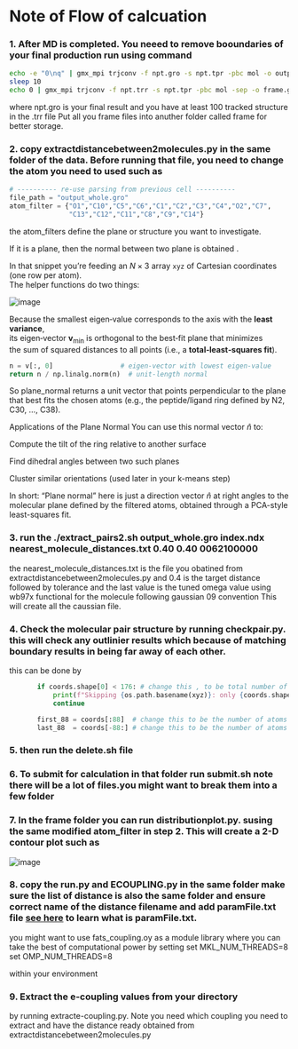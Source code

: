 # Note of Flow of calcuation

### 1. After MD is completed. You neeed to remove booundaries of your final production run using command

```bash
echo -e "0\nq" | gmx_mpi trjconv -f npt.gro -s npt.tpr -pbc mol -o output_whole.gro
sleep 10
echo 0 | gmx_mpi trjconv -f npt.trr -s npt.tpr -pbc mol -sep -o frame.gro
```
where npt.gro is your final result and you have at least 100 tracked structure in the .trr file
Put all you frame files into anuther folder called frame for better storage.

### 2. copy extractdistancebetween2molecules.py in the same folder of the data. Before running that file, you need to change the atom you need to used such as


```python
# ---------- re‑use parsing from previous cell ----------
file_path = "output_whole.gro"
atom_filter = {"O1","C10","C5","C6","C1","C2","C3","C4","O2","C7",
               "C13","C12","C11","C8","C9","C14"}
```

the atom_filters define the plane or structure you want to investigate.

If it is a plane, then the normal between two plane is obtained . 

In that snippet you’re feeding an $N \times 3$ array `xyz` of Cartesian coordinates (one row per atom).  
The helper functions do two things:


![image](https://github.com/user-attachments/assets/155063c7-296d-4f0e-a704-deefa2f35334)

Because the smallest eigen‑value corresponds to the axis with the **least variance**,  
its eigen‑vector $\mathbf{v}_{\min}$ is orthogonal to the best‑fit plane that minimizes  
the sum of squared distances to all points (i.e., a **total‑least‑squares fit**).


```python
n = v[:, 0]                 # eigen‑vector with lowest eigen‑value
return n / np.linalg.norm(n)  # unit‑length normal
```

So plane_normal returns a unit vector that points perpendicular to the plane that best fits the chosen atoms (e.g., the peptide/ligand ring defined by N2, C30, …, C38).

Applications of the Plane Normal
You can use this normal vector $\hat{n}$ to:

Compute the tilt of the ring relative to another surface

Find dihedral angles between two such planes

Cluster similar orientations (used later in your k-means step)

In short:
“Plane normal” here is just a direction vector $\hat{n}$ at right angles to the molecular plane defined by the filtered atoms,
obtained through a PCA-style least-squares fit.

### 3. run the ./extract_pairs2.sh output_whole.gro index.ndx nearest_molecule_distances.txt 0.40 0.40 0062100000

the nearest_molecule_distances.txt is the file you obatined from extractdistancebetween2molecules.py and 0.4 is the target distance followed by tolerance and the last value is the tuned omega value using wb97x functional for the molecule following gaussian 09 convention 
This will create all the caussian file.

### 4. Check the molecular pair structure by running checkpair.py. this will check any outlinier results which because of matching boundary results in being far away of each other.

this can be done by

 ```python
        if coords.shape[0] < 176: # change this , to be total number of atoms
            print(f"Skipping {os.path.basename(xyz)}: only {coords.shape[0]} atoms")
            continue

        first_88 = coords[:88]  # change this to be the number of atoms of first pair
        last_88  = coords[-88:] # change this to be the number of atoms of second pair
```

### 5. then run the delete.sh file
   
### 6. To submit for calculation in that folder run submit.sh note there will be a lot of files.you might want to break them into a few folder

### 7. In the frame folder you can run distributionplot.py. susing the same modified atom_filter in step 2. This will create a 2-D contour plot such as

   ![image](https://github.com/user-attachments/assets/8d4fdd7a-3335-4c20-b0cf-19d0ddcb0b34)
   
### 8. copy the run.py and  ECOUPLING.py in the same folder make sure the list of distance is also the same folder and ensure correct name of the distance filename and  add paramFile.txt file [see here](electronic_coupling.md) to learn what is paramFile.txt.
you might want to use fats_coupling.oy as a module library where you can take the best of computational power by setting
set MKL_NUM_THREADS=8
set OMP_NUM_THREADS=8

within your environment

### 9. Extract the e-coupling values from your directory
by running extracte-coupling.py. Note you need which coupling you need to extract and have the distance ready obtained from extractdistancebetween2molecules.py





